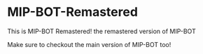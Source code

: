 # MIP-BOT-Remastered
This is MIP-BOT Remastered! the remastered version of MIP-BOT

Make sure to checkout the main version of MIP-BOT too!
